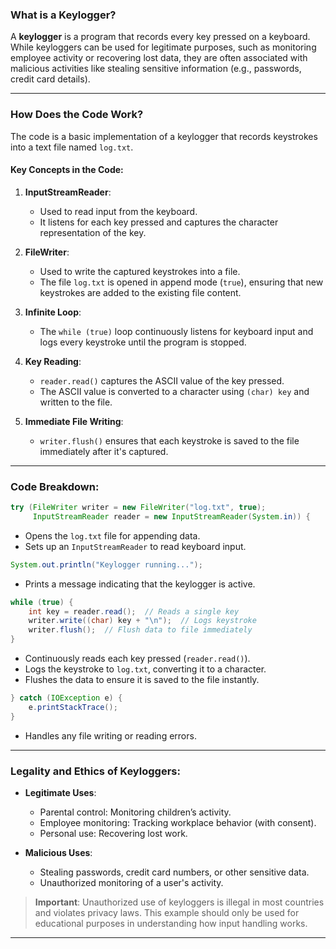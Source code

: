 

### **What is a Keylogger?**
A **keylogger** is a program that records every key pressed on a keyboard. While keyloggers can be used for legitimate purposes, such as monitoring employee activity or recovering lost data, they are often associated with malicious activities like stealing sensitive information (e.g., passwords, credit card details).

---

### **How Does the Code Work?**
The code is a basic implementation of a keylogger that records keystrokes into a text file named `log.txt`.

#### Key Concepts in the Code:

1. **InputStreamReader**:
   - Used to read input from the keyboard.
   - It listens for each key pressed and captures the character representation of the key.

2. **FileWriter**:
   - Used to write the captured keystrokes into a file.
   - The file `log.txt` is opened in append mode (`true`), ensuring that new keystrokes are added to the existing file content.

3. **Infinite Loop**:
   - The `while (true)` loop continuously listens for keyboard input and logs every keystroke until the program is stopped.

4. **Key Reading**:
   - `reader.read()` captures the ASCII value of the key pressed.
   - The ASCII value is converted to a character using `(char) key` and written to the file.

5. **Immediate File Writing**:
   - `writer.flush()` ensures that each keystroke is saved to the file immediately after it's captured.

---

### **Code Breakdown**:

```java
try (FileWriter writer = new FileWriter("log.txt", true);
     InputStreamReader reader = new InputStreamReader(System.in)) {
```
- Opens the `log.txt` file for appending data.
- Sets up an `InputStreamReader` to read keyboard input.

```java
System.out.println("Keylogger running...");
```
- Prints a message indicating that the keylogger is active.

```java
while (true) {
    int key = reader.read();  // Reads a single key
    writer.write((char) key + "\n");  // Logs keystroke
    writer.flush();  // Flush data to file immediately
}
```
- Continuously reads each key pressed (`reader.read()`).
- Logs the keystroke to `log.txt`, converting it to a character.
- Flushes the data to ensure it is saved to the file instantly.

```java
} catch (IOException e) {
    e.printStackTrace();
}
```
- Handles any file writing or reading errors.

---

### **Legality and Ethics of Keyloggers**:
- **Legitimate Uses**:
  - Parental control: Monitoring children’s activity.
  - Employee monitoring: Tracking workplace behavior (with consent).
  - Personal use: Recovering lost work.

- **Malicious Uses**:
  - Stealing passwords, credit card numbers, or other sensitive data.
  - Unauthorized monitoring of a user's activity.

> **Important**: Unauthorized use of keyloggers is illegal in most countries and violates privacy laws. This example should only be used for educational purposes in understanding how input handling works.

---
